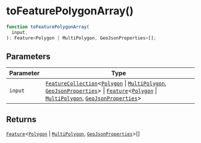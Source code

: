 # toFeaturePolygonArray()

```ts
function toFeaturePolygonArray(
  input,
): Feature<Polygon | MultiPolygon, GeoJsonProperties>[];
```

## Parameters

| Parameter | Type                                                                                                                                                                                                                                                                                                                                                                                                                 |
| --------- | -------------------------------------------------------------------------------------------------------------------------------------------------------------------------------------------------------------------------------------------------------------------------------------------------------------------------------------------------------------------------------------------------------------------- |
| `input`   | [`FeatureCollection`](../interfaces/FeatureCollection.md)\<[`Polygon`](../interfaces/Polygon.md) \| [`MultiPolygon`](../interfaces/MultiPolygon.md), [`GeoJsonProperties`](../type-aliases/GeoJsonProperties.md)\> \| [`Feature`](../interfaces/Feature.md)\<[`Polygon`](../interfaces/Polygon.md) \| [`MultiPolygon`](../interfaces/MultiPolygon.md), [`GeoJsonProperties`](../type-aliases/GeoJsonProperties.md)\> |

## Returns

[`Feature`](../interfaces/Feature.md)\<[`Polygon`](../interfaces/Polygon.md) \| [`MultiPolygon`](../interfaces/MultiPolygon.md), [`GeoJsonProperties`](../type-aliases/GeoJsonProperties.md)\>[]
